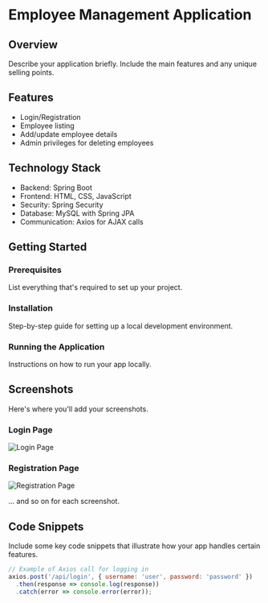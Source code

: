 # Employee Management Application

## Overview

Describe your application briefly. Include the main features and any unique selling points.

## Features

- Login/Registration
- Employee listing
- Add/update employee details
- Admin privileges for deleting employees

## Technology Stack

- Backend: Spring Boot
- Frontend: HTML, CSS, JavaScript
- Security: Spring Security
- Database: MySQL with Spring JPA
- Communication: Axios for AJAX calls

## Getting Started

### Prerequisites

List everything that's required to set up your project.

### Installation

Step-by-step guide for setting up a local development environment.

### Running the Application

Instructions on how to run your app locally.

## Screenshots

Here's where you'll add your screenshots.

### Login Page

![Login Page](images/login.png)

### Registration Page

![Registration Page](images/registration.png)

... and so on for each screenshot.

## Code Snippets

Include some key code snippets that illustrate how your app handles certain features.

```javascript
// Example of Axios call for logging in
axios.post('/api/login', { username: 'user', password: 'password' })
  .then(response => console.log(response))
  .catch(error => console.error(error));

